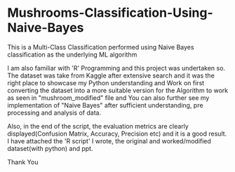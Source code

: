# Mushrooms-Classification-Using-Naive-Bayes
This is a Multi-Class Classification performed using Naive Bayes classification as the underlying ML algorithm

I am also familiar with 'R' Programming and this project was undertaken so. The dataset was take from Kaggle after extensive search and it was the right place to showcase my Python understanding and Work on first converting the dataset into a more suitable version for the Algorithm to work as seen in "mushroom_modified" file and You can also further see my implementation of "Naive Bayes" after sufficient understanding, pre processing and analysis of data.

Also, in the end of the script, the evaluation metrics are clearly displayed(Confusion Matrix, Accuracy, Precision etc) and it is a good result.
I have attached the 'R script' I wrote, the original and worked/modified dataset(with python) and ppt.

Thank You
